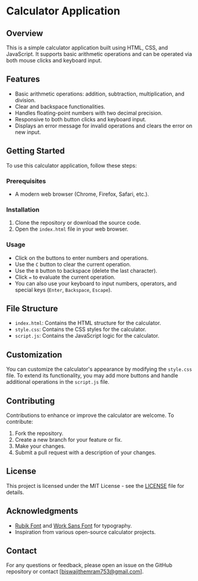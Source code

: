 # Calculator Application

## Overview

This is a simple calculator application built using HTML, CSS, and JavaScript. It supports basic arithmetic operations and can be operated via both mouse clicks and keyboard input.

## Features

- Basic arithmetic operations: addition, subtraction, multiplication, and division.
- Clear and backspace functionalities.
- Handles floating-point numbers with two decimal precision.
- Responsive to both button clicks and keyboard input.
- Displays an error message for invalid operations and clears the error on new input.

## Getting Started

To use this calculator application, follow these steps:

### Prerequisites

- A modern web browser (Chrome, Firefox, Safari, etc.).

### Installation

1. Clone the repository or download the source code.
2. Open the `index.html` file in your web browser.

### Usage

- Click on the buttons to enter numbers and operations.
- Use the `C` button to clear the current operation.
- Use the `B` button to backspace (delete the last character).
- Click `=` to evaluate the current operation.
- You can also use your keyboard to input numbers, operators, and special keys (`Enter`, `Backspace`, `Escape`).

## File Structure

- `index.html`: Contains the HTML structure for the calculator.
- `style.css`: Contains the CSS styles for the calculator.
- `script.js`: Contains the JavaScript logic for the calculator.

## Customization

You can customize the calculator's appearance by modifying the `style.css` file. To extend its functionality, you may add more buttons and handle additional operations in the `script.js` file.

## Contributing

Contributions to enhance or improve the calculator are welcome. To contribute:

1. Fork the repository.
2. Create a new branch for your feature or fix.
3. Make your changes.
4. Submit a pull request with a description of your changes.

## License

This project is licensed under the MIT License - see the [LICENSE](LICENSE.txt) file for details.

## Acknowledgments

- [Rubik Font](https://fonts.google.com/specimen/Rubik) and [Work Sans Font](https://fonts.google.com/specimen/Work+Sans) for typography.
- Inspiration from various open-source calculator projects.

## Contact

For any questions or feedback, please open an issue on the GitHub repository or contact [biswajithemram753@gmail.com].